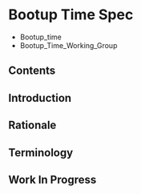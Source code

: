 # Bootup Time Spec
* Bootup_time
* Bootup_Time_Working_Group
## Contents
## Introduction
## Rationale
## Terminology
## Work In Progress
